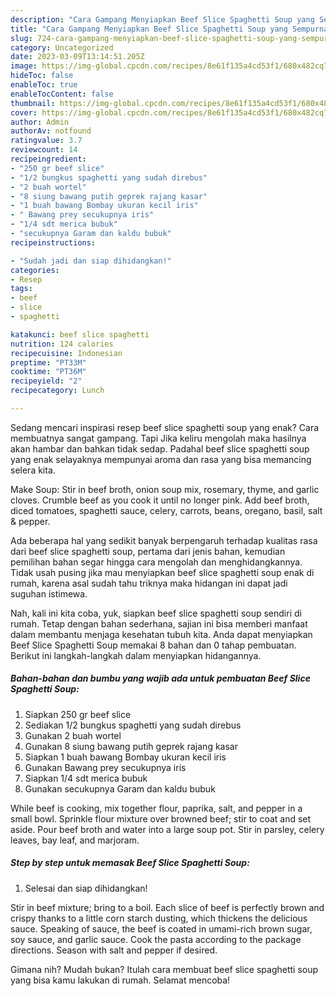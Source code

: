 ```yaml
---
description: "Cara Gampang Menyiapkan Beef Slice Spaghetti Soup yang Sempurna, Buat Buka Puasa Menggugah Selera"
title: "Cara Gampang Menyiapkan Beef Slice Spaghetti Soup yang Sempurna, Buat Buka Puasa Menggugah Selera"
slug: 724-cara-gampang-menyiapkan-beef-slice-spaghetti-soup-yang-sempurna-buat-buka-puasa-menggugah-selera
category: Uncategorized
date: 2023-03-09T13:14:51.205Z
image: https://img-global.cpcdn.com/recipes/8e61f135a4cd53f1/680x482cq70/beef-slice-spaghetti-soup-foto-resep-utama.jpg
hideToc: false
enableToc: true
enableTocContent: false
thumbnail: https://img-global.cpcdn.com/recipes/8e61f135a4cd53f1/680x482cq70/beef-slice-spaghetti-soup-foto-resep-utama.jpg
cover: https://img-global.cpcdn.com/recipes/8e61f135a4cd53f1/680x482cq70/beef-slice-spaghetti-soup-foto-resep-utama.jpg
author: Admin
authorAv: notfound
ratingvalue: 3.7
reviewcount: 14
recipeingredient:
- "250 gr beef slice"
- "1/2 bungkus spaghetti yang sudah direbus"
- "2 buah wortel"
- "8 siung bawang putih geprek rajang kasar"
- "1 buah bawang Bombay ukuran kecil iris"
- " Bawang prey secukupnya iris"
- "1/4 sdt merica bubuk"
- "secukupnya Garam dan kaldu bubuk"
recipeinstructions:

- "Sudah jadi dan siap dihidangkan!"
categories:
- Resep
tags:
- beef
- slice
- spaghetti

katakunci: beef slice spaghetti 
nutrition: 124 calories
recipecuisine: Indonesian
preptime: "PT33M"
cooktime: "PT36M"
recipeyield: "2"
recipecategory: Lunch

---
```



Sedang mencari inspirasi resep beef slice spaghetti soup yang enak? Cara membuatnya sangat gampang. Tapi Jika keliru mengolah maka hasilnya akan hambar dan bahkan tidak sedap. Padahal beef slice spaghetti soup yang enak selayaknya mempunyai aroma dan rasa yang bisa memancing selera kita.


Make Soup: Stir in beef broth, onion soup mix, rosemary, thyme, and garlic cloves. Crumble beef as you cook it until no longer pink. Add beef broth, diced tomatoes, spaghetti sauce, celery, carrots, beans, oregano, basil, salt &amp; pepper.

Ada beberapa hal yang sedikit banyak berpengaruh terhadap kualitas rasa dari beef slice spaghetti soup, pertama dari jenis bahan, kemudian pemilihan bahan segar hingga cara mengolah dan menghidangkannya. Tidak usah pusing jika mau menyiapkan beef slice spaghetti soup enak di rumah, karena asal sudah tahu triknya maka hidangan ini dapat jadi suguhan istimewa.


Nah, kali ini kita coba, yuk, siapkan beef slice spaghetti soup sendiri di rumah. Tetap dengan bahan sederhana, sajian ini bisa memberi manfaat dalam membantu menjaga kesehatan tubuh kita. Anda dapat menyiapkan Beef Slice Spaghetti Soup memakai 8 bahan dan 0 tahap pembuatan. Berikut ini langkah-langkah dalam menyiapkan hidangannya.

<!--inarticleads1-->

##### Bahan-bahan dan bumbu yang wajib ada untuk pembuatan Beef Slice Spaghetti Soup:

1. Siapkan 250 gr beef slice
1. Sediakan 1/2 bungkus spaghetti yang sudah direbus
1. Gunakan 2 buah wortel
1. Gunakan 8 siung bawang putih geprek rajang kasar
1. Siapkan 1 buah bawang Bombay ukuran kecil iris
1. Gunakan  Bawang prey secukupnya iris
1. Siapkan 1/4 sdt merica bubuk
1. Gunakan secukupnya Garam dan kaldu bubuk


While beef is cooking, mix together flour, paprika, salt, and pepper in a small bowl. Sprinkle flour mixture over browned beef; stir to coat and set aside. Pour beef broth and water into a large soup pot. Stir in parsley, celery leaves, bay leaf, and marjoram. 

<!--inarticleads2-->

##### Step by step untuk memasak Beef Slice Spaghetti Soup:


1. Selesai dan siap dihidangkan!

Stir in beef mixture; bring to a boil. Each slice of beef is perfectly brown and crispy thanks to a little corn starch dusting, which thickens the delicious sauce. Speaking of sauce, the beef is coated in umami-rich brown sugar, soy sauce, and garlic sauce. Cook the pasta according to the package directions. Season with salt and pepper if desired. 

Gimana nih? Mudah bukan? Itulah cara membuat beef slice spaghetti soup yang bisa kamu lakukan di rumah. Selamat mencoba!
